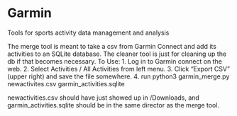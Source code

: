 # Garmin
Tools for sports activity data management and analysis

The merge tool is meant to take a csv from Garmin Connect and add its activities to an SQLite database. The cleaner tool is just for cleaning up the db if that becomes necessary.
To Use:
    1. Log in to Garmin connect on the web.
    2. Select Activities / All Activities from left menu.
    3. Click “Export CSV” (upper right) and save the file somewhere.
    4. run python3 garmin_merge.py newactivites.csv garmin_activities.sqlite

newactivities.csv should have just showed up in /Downloads, and garmin_activities.sqlite should be in the same director as the merge tool.

